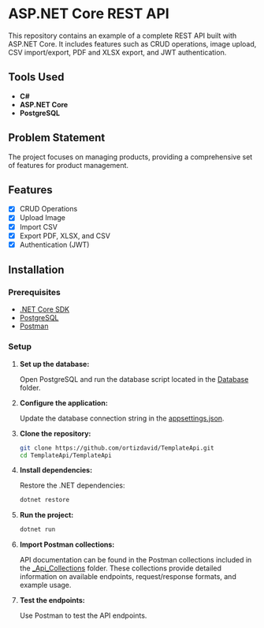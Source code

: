# ASP.NET Core REST API

This repository contains an example of a complete REST API built with ASP.NET Core. It includes features such as CRUD operations, image upload, CSV import/export, PDF and XLSX export, and JWT authentication.

## Tools Used

- **C#**
- **ASP.NET Core**
- **PostgreSQL**

## Problem Statement

The project focuses on managing products, providing a comprehensive set of features for product management.

## Features

- [x] CRUD Operations
- [x] Upload Image
- [x] Import CSV
- [x] Export PDF, XLSX, and CSV
- [x] Authentication (JWT)

## Installation

### Prerequisites

- [.NET Core SDK](https://dotnet.microsoft.com/download)
- [PostgreSQL](https://www.postgresql.org/download/)
- [Postman](https://www.postman.com/downloads/)

### Setup

1. **Set up the database:**

    Open PostgreSQL and run the database script located in the [Database](TemplateApi/Database) folder.

2. **Configure the application:**

    Update the database connection string in the [appsettings.json](TemplateApi/appsettings.json).

3. **Clone the repository:**

  	```sh
	git clone https://github.com/ortizdavid/TemplateApi.git
	cd TemplateApi/TemplateApi
	```

4. **Install dependencies:**

    Restore the .NET dependencies:

    ```sh
	dotnet restore
	```

5. **Run the project:**

    ```sh
	dotnet run
	```

6. **Import Postman collections:**

    API documentation can be found in the Postman collections included in the [_Api_Collections](TemplateApi/_Api_Collections) folder. These collections provide detailed information on available endpoints, request/response formats, and example usage.

7. **Test the endpoints:**

    Use Postman to test the API endpoints.

